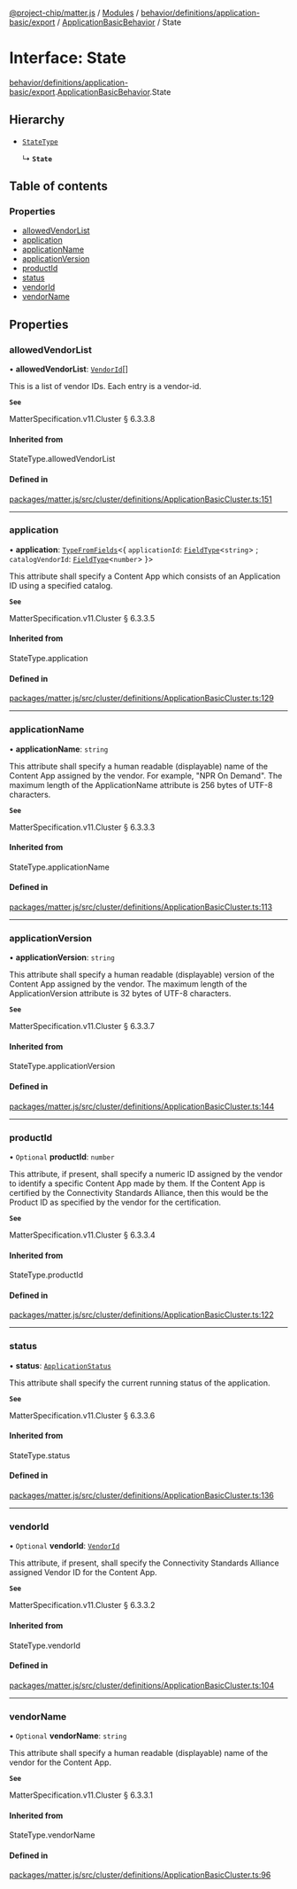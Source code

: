[@project-chip/matter.js](../README.md) / [Modules](../modules.md) / [behavior/definitions/application-basic/export](../modules/behavior_definitions_application_basic_export.md) / [ApplicationBasicBehavior](../modules/behavior_definitions_application_basic_export.ApplicationBasicBehavior.md) / State

# Interface: State

[behavior/definitions/application-basic/export](../modules/behavior_definitions_application_basic_export.md).[ApplicationBasicBehavior](../modules/behavior_definitions_application_basic_export.ApplicationBasicBehavior.md).State

## Hierarchy

- [`StateType`](../modules/behavior_definitions_application_basic_export._internal_.md#statetype)

  ↳ **`State`**

## Table of contents

### Properties

- [allowedVendorList](behavior_definitions_application_basic_export.ApplicationBasicBehavior.State.md#allowedvendorlist)
- [application](behavior_definitions_application_basic_export.ApplicationBasicBehavior.State.md#application)
- [applicationName](behavior_definitions_application_basic_export.ApplicationBasicBehavior.State.md#applicationname)
- [applicationVersion](behavior_definitions_application_basic_export.ApplicationBasicBehavior.State.md#applicationversion)
- [productId](behavior_definitions_application_basic_export.ApplicationBasicBehavior.State.md#productid)
- [status](behavior_definitions_application_basic_export.ApplicationBasicBehavior.State.md#status)
- [vendorId](behavior_definitions_application_basic_export.ApplicationBasicBehavior.State.md#vendorid)
- [vendorName](behavior_definitions_application_basic_export.ApplicationBasicBehavior.State.md#vendorname)

## Properties

### allowedVendorList

• **allowedVendorList**: [`VendorId`](../modules/datatype_export.md#vendorid)[]

This is a list of vendor IDs. Each entry is a vendor-id.

**`See`**

MatterSpecification.v11.Cluster § 6.3.3.8

#### Inherited from

StateType.allowedVendorList

#### Defined in

[packages/matter.js/src/cluster/definitions/ApplicationBasicCluster.ts:151](https://github.com/project-chip/matter.js/blob/6d3b6a5d957d88a9231d6ecab4bb41f8133112be/packages/matter.js/src/cluster/definitions/ApplicationBasicCluster.ts#L151)

___

### application

• **application**: [`TypeFromFields`](../modules/tlv_export.md#typefromfields)\<\{ `applicationId`: [`FieldType`](tlv_export.FieldType.md)\<`string`\> ; `catalogVendorId`: [`FieldType`](tlv_export.FieldType.md)\<`number`\>  }\>

This attribute shall specify a Content App which consists of an Application ID using a specified catalog.

**`See`**

MatterSpecification.v11.Cluster § 6.3.3.5

#### Inherited from

StateType.application

#### Defined in

[packages/matter.js/src/cluster/definitions/ApplicationBasicCluster.ts:129](https://github.com/project-chip/matter.js/blob/6d3b6a5d957d88a9231d6ecab4bb41f8133112be/packages/matter.js/src/cluster/definitions/ApplicationBasicCluster.ts#L129)

___

### applicationName

• **applicationName**: `string`

This attribute shall specify a human readable (displayable) name of the Content App assigned by the
vendor. For example, "NPR On Demand". The maximum length of the ApplicationName attribute is 256 bytes
of UTF-8 characters.

**`See`**

MatterSpecification.v11.Cluster § 6.3.3.3

#### Inherited from

StateType.applicationName

#### Defined in

[packages/matter.js/src/cluster/definitions/ApplicationBasicCluster.ts:113](https://github.com/project-chip/matter.js/blob/6d3b6a5d957d88a9231d6ecab4bb41f8133112be/packages/matter.js/src/cluster/definitions/ApplicationBasicCluster.ts#L113)

___

### applicationVersion

• **applicationVersion**: `string`

This attribute shall specify a human readable (displayable) version of the Content App assigned by the
vendor. The maximum length of the ApplicationVersion attribute is 32 bytes of UTF-8 characters.

**`See`**

MatterSpecification.v11.Cluster § 6.3.3.7

#### Inherited from

StateType.applicationVersion

#### Defined in

[packages/matter.js/src/cluster/definitions/ApplicationBasicCluster.ts:144](https://github.com/project-chip/matter.js/blob/6d3b6a5d957d88a9231d6ecab4bb41f8133112be/packages/matter.js/src/cluster/definitions/ApplicationBasicCluster.ts#L144)

___

### productId

• `Optional` **productId**: `number`

This attribute, if present, shall specify a numeric ID assigned by the vendor to identify a specific
Content App made by them. If the Content App is certified by the Connectivity Standards Alliance, then
this would be the Product ID as specified by the vendor for the certification.

**`See`**

MatterSpecification.v11.Cluster § 6.3.3.4

#### Inherited from

StateType.productId

#### Defined in

[packages/matter.js/src/cluster/definitions/ApplicationBasicCluster.ts:122](https://github.com/project-chip/matter.js/blob/6d3b6a5d957d88a9231d6ecab4bb41f8133112be/packages/matter.js/src/cluster/definitions/ApplicationBasicCluster.ts#L122)

___

### status

• **status**: [`ApplicationStatus`](../enums/cluster_export.ApplicationBasic.ApplicationStatus.md)

This attribute shall specify the current running status of the application.

**`See`**

MatterSpecification.v11.Cluster § 6.3.3.6

#### Inherited from

StateType.status

#### Defined in

[packages/matter.js/src/cluster/definitions/ApplicationBasicCluster.ts:136](https://github.com/project-chip/matter.js/blob/6d3b6a5d957d88a9231d6ecab4bb41f8133112be/packages/matter.js/src/cluster/definitions/ApplicationBasicCluster.ts#L136)

___

### vendorId

• `Optional` **vendorId**: [`VendorId`](../modules/datatype_export.md#vendorid)

This attribute, if present, shall specify the Connectivity Standards Alliance assigned Vendor ID for the
Content App.

**`See`**

MatterSpecification.v11.Cluster § 6.3.3.2

#### Inherited from

StateType.vendorId

#### Defined in

[packages/matter.js/src/cluster/definitions/ApplicationBasicCluster.ts:104](https://github.com/project-chip/matter.js/blob/6d3b6a5d957d88a9231d6ecab4bb41f8133112be/packages/matter.js/src/cluster/definitions/ApplicationBasicCluster.ts#L104)

___

### vendorName

• `Optional` **vendorName**: `string`

This attribute shall specify a human readable (displayable) name of the vendor for the Content App.

**`See`**

MatterSpecification.v11.Cluster § 6.3.3.1

#### Inherited from

StateType.vendorName

#### Defined in

[packages/matter.js/src/cluster/definitions/ApplicationBasicCluster.ts:96](https://github.com/project-chip/matter.js/blob/6d3b6a5d957d88a9231d6ecab4bb41f8133112be/packages/matter.js/src/cluster/definitions/ApplicationBasicCluster.ts#L96)
